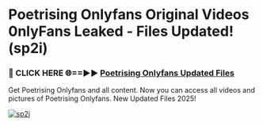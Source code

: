 # Poetrising Onlyfans Original Videos 0nlyFans Leaked - Files Updated! (sp2i)

<h3>🔴 CLICK HERE 🌐==►► <a href="https://tinyurl.com/2m67pmp6" rel="nofollow">Poetrising Onlyfans Updated Files</a></h3>

Get Poetrising Onlyfans and all content. Now you can access all videos and pictures of Poetrising Onlyfans. New Updated Files 2025!

[![sp2i](https://i.imgur.com/H4QAA4z.gif)](https://tinyurl.com/2m67pmp6)